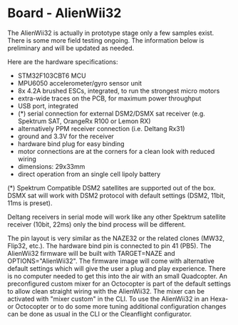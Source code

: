 # Board - AlienWii32

The AlienWii32 is actually in prototype stage only a few samples exist. There is some more field testing ongoing. The information below is preliminary and will be updated as needed.

Here are the hardware specifications:

- STM32F103CBT6 MCU
- MPU6050 accelerometer/gyro sensor unit
- 8x 4.2A brushed ESCs, integrated, to run the strongest micro motors
- extra-wide traces on the PCB, for maximum power throughput
- USB port, integrated
- (*) serial connection for external DSM2/DSMX sat receiver (e.g. Spektrum SAT, OrangeRx R100 or Lemon RX)
- alternatively PPM receiver connection (i.e. Deltang Rx31)
- ground and 3.3V for the receiver
- hardware bind plug for easy binding
- motor connections are at the corners for a clean look with reduced wiring
- dimensions: 29x33mm
- direct operation from an single cell lipoly battery

(*) Spektrum Compatible DSM2 satellites are supported out of the box. DSMX sat will work with DSM2 protocol with default settings (DSM2, 11bit, 11ms is preset). 

Deltang receivers in serial mode will work like any other Spektrum satellite receiver (10bit, 22ms) only the bind process will be different. 

The pin layout is very similar as the NAZE32 or the related clones (MW32, Flip32, etc.). The hardware bind pin is connected to pin 41 (PB5). The AlienWii32 firmware will be built with TARGET=NAZE and OPTIONS="AlienWii32". The firmware image will come with alternative default settings which will give the user a plug and play experience. There is no computer needed to get this into the air with an small Quadcopter. An preconfigured custom mixer for an Octocopter is part of the default settings to allow clean straight wiring with the AlienWii32. The mixer can be activated with "mixer custom" in the CLI. To use the AlienWii32 in an Hexa- or Octocopter or to do some more tuning additional configuration changes can be done as usual in the CLI or the Cleanflight configurator. 